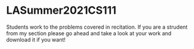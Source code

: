 # LASummer2021CS111
Students work to the problems covered in recitation.
If you are a strudent from my section please go ahead and take a look at your work and download it if you want!
